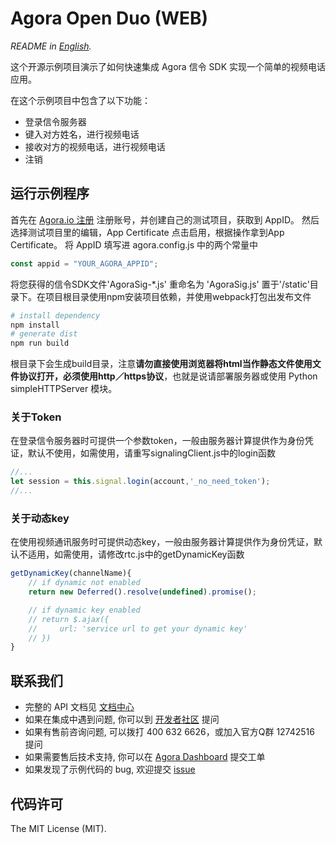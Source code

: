 # Agora Open Duo (WEB)

*README in [English](readme_en.md).*

这个开源示例项目演示了如何快速集成 Agora 信令 SDK 实现一个简单的视频电话应用。

在这个示例项目中包含了以下功能：

- 登录信令服务器
- 键入对方姓名，进行视频电话
- 接收对方的视频电话，进行视频电话
- 注销


## 运行示例程序
首先在 [Agora.io 注册](https://dashboard.agora.io/cn/signup/) 注册账号，并创建自己的测试项目，获取到 AppID。
然后选择测试项目里的编辑，App Certificate 点击启用，根据操作拿到App Certificate。
将 AppID 填写进 agora.config.js 中的两个常量中

``` javascript
const appid = "YOUR_AGORA_APPID";
```

将您获得的信令SDK文件'AgoraSig-*.js' 重命名为 'AgoraSig.js' 置于'/static'目录下。在项目根目录使用npm安装项目依赖，并使用webpack打包出发布文件  

``` bash
# install dependency
npm install
# generate dist
npm run build
```
根目录下会生成build目录，注意**请勿直接使用浏览器将html当作静态文件使用文件协议打开，必须使用http／https协议**，也就是说请部署服务器或使用 Python simpleHTTPServer 模块。

### 关于Token
在登录信令服务器时可提供一个参数token，一般由服务器计算提供作为身份凭证，默认不使用，如需使用，请重写signalingClient.js中的login函数  

``` javascript
//... 
let session = this.signal.login(account,'_no_need_token');
//... 
```
### 关于动态key
在使用视频通讯服务时可提供动态key，一般由服务器计算提供作为身份凭证，默认不适用，如需使用，请修改rtc.js中的getDynamicKey函数
``` javascript
getDynamicKey(channelName){
    // if dynamic not enabled
    return new Deferred().resolve(undefined).promise();

    // if dynamic key enabled
    // return $.ajax({
    //     url: 'service url to get your dynamic key'
    // })
}
```


## 联系我们
- 完整的 API 文档见 [文档中心](https://docs.agora.io/cn/)
- 如果在集成中遇到问题, 你可以到 [开发者社区](https://dev.agora.io/cn/) 提问
- 如果有售前咨询问题, 可以拨打 400 632 6626，或加入官方Q群 12742516 提问
- 如果需要售后技术支持, 你可以在 [Agora Dashboard](https://dashboard.agora.io) 提交工单
- 如果发现了示例代码的 bug, 欢迎提交 [issue](https://github.com/AgoraIO/Advanced-Video/issues)

## 代码许可
The MIT License (MIT).
